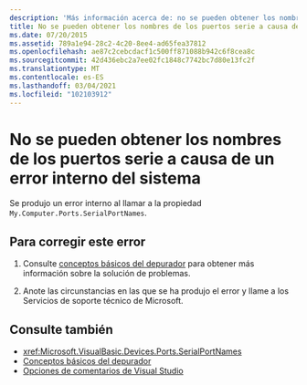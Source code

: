 ```yaml
---
description: 'Más información acerca de: no se pueden obtener los nombres de los puertos serie debido a un error interno del sistema'
title: No se pueden obtener los nombres de los puertos serie a causa de un error interno del sistema
ms.date: 07/20/2015
ms.assetid: 789a1e94-28c2-4c20-8ee4-ad65fea37812
ms.openlocfilehash: ae87c2cebcdacf1c500ff871088b942c6f8cea8c
ms.sourcegitcommit: 42d436ebc2a7ee02fc1848c7742bc7d80e13fc2f
ms.translationtype: MT
ms.contentlocale: es-ES
ms.lasthandoff: 03/04/2021
ms.locfileid: "102103912"
---
```

# <a name="unable-to-get-serial-port-names-because-of-an-internal-system-error"></a>No se pueden obtener los nombres de los puertos serie a causa de un error interno del sistema

Se produjo un error interno al llamar a la propiedad `My.Computer.Ports.SerialPortNames`.  
  
## <a name="to-correct-this-error"></a>Para corregir este error  
  
1. Consulte [conceptos básicos del depurador](/visualstudio/debugger/debugger-basics) para obtener más información sobre la solución de problemas.  
  
2. Anote las circunstancias en las que se ha produjo el error y llame a los Servicios de soporte técnico de Microsoft.  
  
## <a name="see-also"></a>Consulte también

- <xref:Microsoft.VisualBasic.Devices.Ports.SerialPortNames>
- [Conceptos básicos del depurador](/visualstudio/debugger/debugger-basics)
- [Opciones de comentarios de Visual Studio](/visualstudio/ide/feedback-options)
